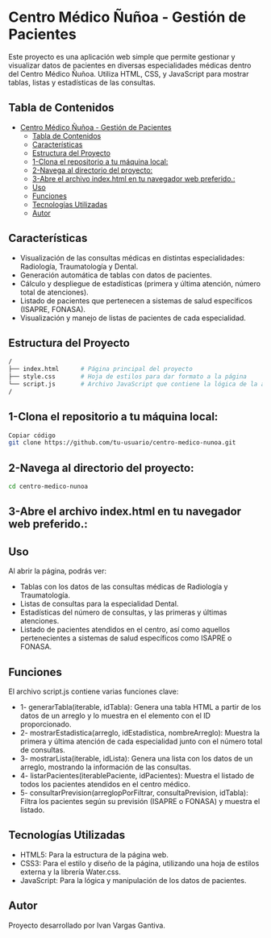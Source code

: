 # Centro Médico Ñuñoa - Gestión de Pacientes

Este proyecto es una aplicación web simple que permite gestionar y visualizar datos de pacientes en diversas especialidades médicas dentro del Centro Médico Ñuñoa. Utiliza HTML, CSS, y JavaScript para mostrar tablas, listas y estadísticas de las consultas.

## Tabla de Contenidos
- [Centro Médico Ñuñoa - Gestión de Pacientes](#centro-médico-ñuñoa---gestión-de-pacientes)
  - [Tabla de Contenidos](#tabla-de-contenidos)
  - [Características](#características)
  - [Estructura del Proyecto](#estructura-del-proyecto)
  - [1-Clona el repositorio a tu máquina local:](#1-clona-el-repositorio-a-tu-máquina-local)
  - [2-Navega al directorio del proyecto:](#2-navega-al-directorio-del-proyecto)
  - [3-Abre el archivo index.html en tu navegador web preferido.:](#3-abre-el-archivo-indexhtml-en-tu-navegador-web-preferido)
  - [Uso](#uso)
  - [Funciones](#funciones)
  - [Tecnologías Utilizadas](#tecnologías-utilizadas)
  - [Autor](#autor)

## Características

- Visualización de las consultas médicas en distintas especialidades: Radiología, Traumatología y Dental.
- Generación automática de tablas con datos de pacientes.
- Cálculo y despliegue de estadísticas (primera y última atención, número total de atenciones).
- Listado de pacientes que pertenecen a sistemas de salud específicos (ISAPRE, FONASA).
- Visualización y manejo de listas de pacientes de cada especialidad.

## Estructura del Proyecto

```bash
/
├── index.html      # Página principal del proyecto
├── style.css       # Hoja de estilos para dar formato a la página
└── script.js       # Archivo JavaScript que contiene la lógica de la aplicación
/
```
## 1-Clona el repositorio a tu máquina local:

```bash
Copiar código
git clone https://github.com/tu-usuario/centro-medico-nunoa.git
```
## 2-Navega al directorio del proyecto:
```bash
cd centro-medico-nunoa
```
## 3-Abre el archivo index.html en tu navegador web preferido.:

## Uso
Al abrir la página, podrás ver:

- Tablas con los datos de las consultas médicas de Radiología y Traumatología.
- Listas de consultas para la especialidad Dental.
- Estadísticas del número de consultas, y las primeras y últimas atenciones.
- Listado de pacientes atendidos en el centro, así como aquellos pertenecientes a sistemas de salud específicos como ISAPRE o FONASA.
  
## Funciones
El archivo script.js contiene varias funciones clave:

- 1- generarTabla(iterable, idTabla): Genera una tabla HTML a partir de los datos de un arreglo y lo muestra en el elemento con el ID proporcionado.
- 2- mostrarEstadistica(arreglo, idEstadistica, nombreArreglo): Muestra la primera y última atención de cada especialidad junto con el número total de consultas.
- 3- mostrarLista(iterable, idLista): Genera una lista con los datos de un arreglo, mostrando la información de las consultas.
- 4- listarPacientes(iterablePaciente, idPacientes): Muestra el listado de todos los pacientes atendidos en el centro médico.
- 5- consultarPrevision(arreglopPorFiltrar, consultaPrevision, idTabla): Filtra los pacientes según su previsión (ISAPRE o FONASA) y muestra el listado.

## Tecnologías Utilizadas

- HTML5: Para la estructura de la página web.
- CSS3: Para el estilo y diseño de la página, utilizando una hoja de estilos externa y la librería Water.css.
- JavaScript: Para la lógica y manipulación de los datos de pacientes.

## Autor
Proyecto desarrollado por Ivan Vargas Gantiva.



